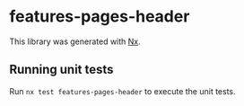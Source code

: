 # features-pages-header

This library was generated with [Nx](https://nx.dev).

## Running unit tests

Run `nx test features-pages-header` to execute the unit tests.
